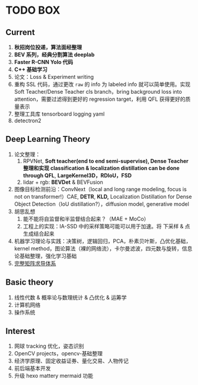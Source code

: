 # TODO BOX

## Current

1. **秋招岗位投递，算法面经整理**
2. **BEV 系列，经典分割算法 deeplab**
3. **Faster R-CNN Yolo 代码**
4. **C++ 基础学习**
5. 论文：Loss & Experiment writing
6. 重构 SSL 代码，通过更改 `raw` 的 info 为 labeled info 就可以简单使用。实现 Soft Teacher/Dense Teacher cls branch，bring background loss into attention，需要过滤得到更好的 regression target，利用 QFL 获得更好的质量表示
7. 整理工具库 tensorboard logging yaml
8. detectron2

## Deep Learning Theory

1. 论文整理：
   1. RPVNet, **Soft teacher(end to end semi-supervise), Dense Teacher 整理和实现 classification & localization distillation can be done through QFL**, **LargeKernel3D，RDIoU，FSD**
   2. lidar + rgb: **BEVDet** & BEVFusion
2. 图像目标检测前沿：ConvNext（local and long range modeling, focus is not on transformer!）CAE, **DETR**, **KLD,** Localization Distillation for Dense Object Detection（IoU distillation?），diffusion model, generative model
3. 胡思乱想
   1. 能不能将自监督和半监督结合起来？（MAE + MoCo）
   2. 工程上的实现：IA-SSD 中的采样策略可能可以用于加速。将 下采样 & 点生成结合起来
4. 机器学习理论与实践：决策树，逻辑回归，PCA，朴素贝叶斯，凸优化基础，kernel method，图论算法（裸的网络流），卡尔曼滤波，四元数与旋转，信息论基础整理，强化学习基础
7. [完整矩阵求导体系](https://zhuanlan.zhihu.com/p/24709748)

## Basic theory

1. 线性代数 & 概率论与数理统计 & 凸优化 & 运筹学
1. 计算机网络
2. 操作系统

## Interest

1. 网球 tracking 优化，姿态识别
2. OpenCV projects，opencv-基础整理
3. 经济学原理、固定收益证券、量化交易、人物传记
4. 前后端基本开发
4. 升级 hexo mattery mermaid 功能
